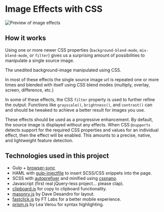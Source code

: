 # Image Effects with CSS

![Preview of image effects](http://bennettfeely.com/image-effects/img/preview_4x2.png)

## How it works
Using one or more newer CSS properties (`background-blend-mode`, `mix-blend-mode`, or `filter`) gives us a surprising amount of possibilities to manipulate a single source image.

The unedited background-image manipulated using CSS.

In most of these effects the single source image url is repeated one or more times and blended with itself using CSS blend modes (multiply, overlay, screen, difference, etc.)

In some of these effects, the CSS `filter` property is used to further refine the output. Functions like `grayscale()`, `brightness()`, and `contrast()` can and should be tweaked to achieve a better result for images you use.

These effects should be used as a progressive enhancement.
By default, the source image is displayed without any effects. When CSS `@supports` detects support for the required CSS properties and values for an individual effect, then the effect will be enabled. This amounts to a precise, native, and lightweight feature detection.

## Technologies used in this project
* Gulp + [browser-sync](https://www.npmjs.com/package/browser-sync)
* HAML with [gulp-injectfile](https://www.npmjs.com/package/gulp-inject-file) to insert SCSS/CSS snippets into the page.
* SCSS with [autoprefixer](https://www.npmjs.com/package/gulp-autoprefixer) and minified using [cssnano](https://www.npmjs.com/package/gulp-cssnano).
* Javascript (first real jQuery-less project... please clap).
* [clipboard.js](https://github.com/zenorocha/clipboard.js) for copy to clipboard functionality.
* [masonry.js](https://github.com/desandro/masonry) by Dave Desandro for layout.
* [fastclick.js](https://github.com/ftlabs/fastclick) by FT Labs for a better mobile experience.
* [prism.js](https://github.com/PrismJS/prism) by Lea Verou for syntax highlighting.